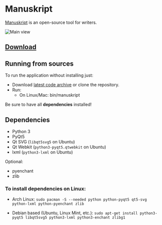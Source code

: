 # Manuskript

[Manuskript](http://www.theologeek.ch/manuskript) is an open-source tool for writers.

![Main view](http://www.theologeek.ch/manuskript/wp-content/uploads/2016/03/manuskript-0.3.0.jpg)


## [Download](http://www.theologeek.ch/manuskript/download)

## Running from sources

To run the application without installing just:

* Download [latest code archive](https://github.com/olivierkes/manuskript/archive/master.zip) or clone the repository.
* Run:
  * On Linux/Mac: bin/manuskript

Be sure to have all **dependencies** installed!

## Dependencies
- Python 3
- PyQt5
- Qt SVG (`libqt5svg5` on Ubuntu)
- Qt Webkit (`python3-pyqt5.qtwebkit` on Ubuntu)
- lxml (`python3-lxml` on Ubuntu)

Optional:
- pyenchant
- zlib

### To install dependencies on Linux:
- Arch Linux:
```sudo pacman -S --needed python python-pyqt5 qt5-svg python-lxml python-pyenchant zlib```

- Debian based (Ubuntu, Linux Mint, etc.):
```sudo apt-get install python3-pyqt5 libqt5svg5 python3-lxml python3-enchant zlibg1```
